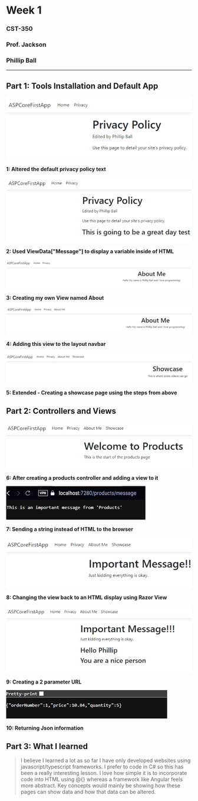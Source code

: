 # Week 1

### CST-350
### Prof. Jackson
### Phillip Ball

---


## Part 1: Tools Installation and Default App

![](docs/1.png)

**1: Altered the default privacy policy text**

![](docs/2.png)

**2: Used ViewData["Message"] to display a variable inside of HTML**

![](docs/3.png)

**3: Creating my own View named About**

![](docs/4.png)

**4: Adding this view to the layout navbar**

![](docs/5.png)

**5: Extended - Creating a showcase page using the steps from above**

## Part 2: Controllers and Views

![](docs/6.png)

**6: After creating a products controller and adding a view to it**

![](docs/7.png)

**7: Sending a string instead of HTML to the browser**

![](docs/8.png)

**8: Changing the view back to an HTML display using Razor View**

![](docs/9.png)

**9: Creating a 2 parameter URL**

![](docs/10.png)

**10: Returning Json information**

## Part 3: What I learned

> I believe I learned a lot as so far I have only developed websites using javascript/typescript frameworks. I prefer to code in C# so this has been a really interesting lesson. I love how simple it is to incorporate code into HTML using @{} whereas a framework like Angular feels more abstract. Key concepts would mainly be showing how these pages can show data and how that data can be altered. 